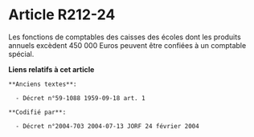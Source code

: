 # Article R212-24

Les fonctions de comptables des caisses des écoles dont les produits annuels excèdent 450 000 Euros peuvent être confiées à
un comptable spécial.

**Liens relatifs à cet article**

	**Anciens textes**:

	  - Décret n°59-1088 1959-09-18 art. 1

	**Codifié par**:

	  - Décret n°2004-703 2004-07-13 JORF 24 février 2004
